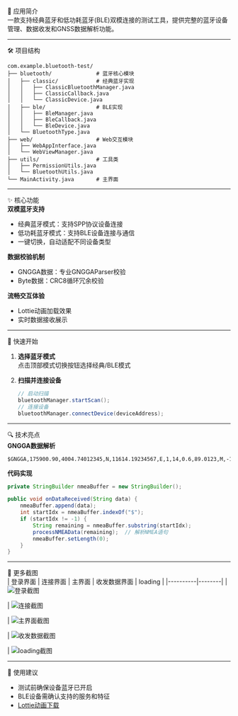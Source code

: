📱 应用简介  
一款支持经典蓝牙和低功耗蓝牙(BLE)双模连接的测试工具，提供完整的蓝牙设备管理、数据收发和GNSS数据解析功能。

---

🛠️ 项目结构  
```
com.example.bluetooth-test/
├── bluetooth/              # 蓝牙核心模块
│   ├── classic/            # 经典蓝牙实现
│   │   ├── ClassicBluetoothManager.java
│   │   ├── ClassicCallback.java
│   │   └── ClassicDevice.java
│   ├── ble/                # BLE实现
│   │   ├── BleManager.java
│   │   ├── BleCallback.java
│   │   └── BleDevice.java
│   └── BluetoothType.java
├── web/                    # Web交互模块
│   ├── WebAppInterface.java
│   └── WebViewManager.java
├── utils/                  # 工具类
│   ├── PermissionUtils.java
│   └── BluetoothUtils.java
└── MainActivity.java       # 主界面
```

---

✨ 核心功能  
**双模蓝牙支持**  
- 经典蓝牙模式：支持SPP协议设备连接  
- 低功耗蓝牙模式：支持BLE设备连接与通信  
- 一键切换，自动适配不同设备类型  

**数据校验机制**  
- GNGGA数据：专业GNGGAParser校验  
- Byte数据：CRC8循环冗余校验  

**流畅交互体验**  
- Lottie动画加载效果  
- 实时数据接收展示  

---

🚀 快速开始  
1. **选择蓝牙模式**  
   点击顶部模式切换按钮选择经典/BLE模式  

2. **扫描并连接设备**  
   ```java
   // 启动扫描
   bluetoothManager.startScan();
   // 连接设备
   bluetoothManager.connectDevice(deviceAddress);
   ```

---

🔍 技术亮点  
**GNGGA数据解析**  
```
$GNGGA,175900.90,4004.74012345,N,11614.19234567,E,1,14,0.6,89.0123,M,-1.0987,M,09,9012*3C\r\n
```

**代码实现**  
```java
private StringBuilder nmeaBuffer = new StringBuilder();

public void onDataReceived(String data) {
    nmeaBuffer.append(data);
    int startIdx = nmeaBuffer.indexOf("$");
    if (startIdx != -1) {
        String remaining = nmeaBuffer.substring(startIdx);
        processNMEAData(remaining);  // 解析NMEA语句
        nmeaBuffer.setLength(0);
    }
}
```

---

📸 更多截图  
| 登录界面 | 连接界面 | 主界面 | 收发数据界面 | loading |
|----------|--------|
| ![登录截图](./assets/images/login.png) 

| ![连接截图](./assets/images/connect.jpg) 

| ![主界面截图](./assets/images/main.png) 

| ![收发数据截图](./assets/images/received.png) 

| ![loading截图](./assets/images/location.gif) 

---

📝 使用建议  
- 测试前确保设备蓝牙已开启  
- BLE设备需确认支持的服务和特征  
- [Lottie动画下载](https://lottiefiles.com/search?q=loading&category=animations)  
